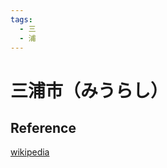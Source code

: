 ```yaml
---
tags:
  - 三
  - 浦
---
```


# 三浦市（みうらし）

## Reference

[wikipedia](https://ja.wikipedia.org/wiki/三浦市)
